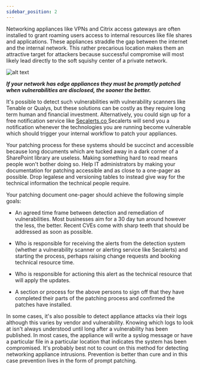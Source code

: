```yaml
---
sidebar_position: 2
---
```


Networking appliances like VPNs and Citrix access gateways are often installed to grant roaming users access to internal resources like file shares and applications. These appliances straddle the gap between the internet and the internal network. This rather precarious location makes them an attractive target for attackers because successful compromise will most likely lead directly to the soft squishy center of a private network.


![alt text](/img/DocImages/VPNDiagram.png)


***If your network has edge appliances they must be promptly patched when vulnerabilities are disclosed, the sooner the better.***


It's possible to detect such vulnerabilities with vulnerability scanners like Tenable or Qualys, but these solutions can be costly as they require long term human and financial investment. Alternatively, you could sign up for a free notification service like [Secalerts.co ](https://secalerts.co) Secalerts will send you a notification whenever the technologies you are running become vulnerable which should trigger your internal workflow to patch your appliances.

Your patching process for these systems should be succinct and accessible because long documents which are tucked away in a dark corner of a SharePoint library are useless. Making something hard to read means people won't bother doing so. Help IT administrators by making your documentation for patching accessible and as close to a one-pager as possible. Drop legalese and versioning tables to instead give way for the technical information the technical people require.



Your patching document one-pager should achieve the following simple goals:



- An agreed time frame between detection and remediation of vulnerabilities. Most businesses aim for a 30 day tun around however the less, the better. Recent CVEs come with sharp teeth that should be addressed as soon as possible. 

- Who is responsible for receiving the alerts from the detection system (whether a vulnerability scanner or alerting service like Secalerts) and starting the process, perhaps raising change requests and booking technical resource time.


- Who is responsible for actioning this alert as the technical resource that will apply the updates.


- A section or process for the above persons to sign off that they have completed their parts of the patching process and confirmed the patches have installed.


In some cases, it's also possible to detect appliance attacks via their logs although this varies by vendor and vulnerability. Knowing which logs to look at isn't always understood until long after a vulnerability has been published. In most cases, the appliance will write a syslog message or have a particular file in a particular location that indicates the system has been compromised. It's probably best not to count on this method for detecting networking appliance intrusions. Prevention is better than cure and in this case prevention lives in the form of prompt patching.



